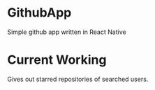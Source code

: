 # GithubApp
Simple github app written in React Native
# Current Working
Gives out starred repositories of searched users.
